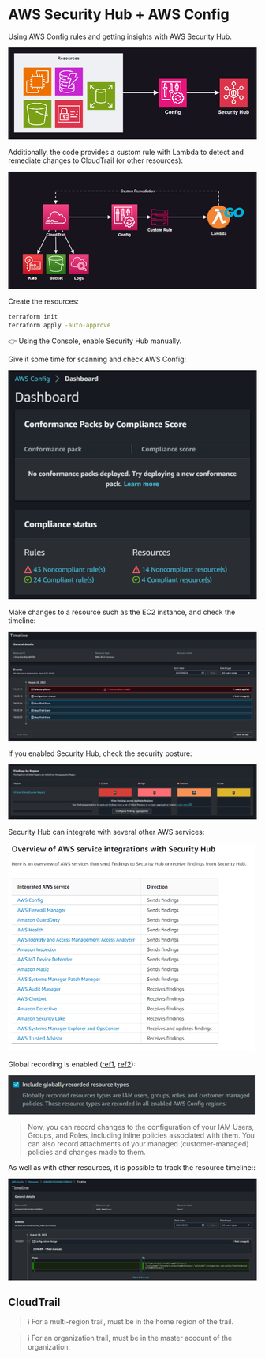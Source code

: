 # AWS Security Hub + AWS Config

Using AWS Config rules and getting insights with AWS Security Hub.

<img src=".assets/config-sec-diagram.png" width=700/>

Additionally, the code provides a custom rule with Lambda to detect and remediate changes to CloudTrail (or other resources):

<img src=".assets/cloudtrail.png" width=600/>

Create the resources:

```sh
terraform init
terraform apply -auto-approve
```

👉 Using the Console, enable Security Hub manually.

Give it some time for scanning and check AWS Config:

<img src=".assets/config.png" />

Make changes to a resource such as the EC2 instance, and check the timeline:

<img src=".assets/ec2-timeline.png" />

If you enabled Security Hub, check the security posture:

<img src=".assets/sechub.png" />

Security Hub can integrate with several other AWS services:

<img src=".assets/integrations.png" width=500/>

Global recording is enabled ([ref1][1], [ref2][2]):

<img src=".assets/include-global.png" width=500/>

> Now, you can record changes to the configuration of your IAM Users, Groups, and Roles, including inline policies associated with them. You can also record attachments of your managed (customer-managed) policies and changes made to them.

As well as with other resources, it is possible to track the resource timeline::

<img src=".assets/iam-timeline.png" />

## CloudTrail

> ℹ️ For a multi-region trail, must be in the home region of the trail.

> ℹ️ For an organization trail, must be in the master account of the organization.



[1]: https://aws.amazon.com/blogs/security/how-to-record-and-govern-your-iam-resource-configurations-using-aws-config/
[2]: https://aws.amazon.com/about-aws/whats-new/2015/12/now-record-changes-to-iam-users-groups-roles-and-policies-and-write-config-rules-to-check-their-state/
